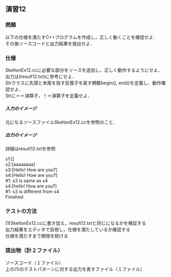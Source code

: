 ## 演習12  
### 問題  
以下の仕様を満たすC++プログラムを作成し，正しく動くことを確認せよ．  
その後ソースコードと出力結果を提出せよ．  

### 仕様  
SkeltonEx12.ccに必要な部分をソースを追加し，正しく動作するようにせよ．  
出力は(result12.txt)に参考にせよ．  
Strクラスに先頭と末尾を指す反復子を戻す関数begin(), end()を定義し、動作確認せよ．  
Strに＝＝演算子，！＝演算子を定義せよ．  
  
##### 入力のイメージ
元になるソースファイルSkeltonEx12.ccを参照のこと．  
  
##### 出力のイメージ  
詳細はresult12.txtを参照  
  
s1:[]  
s2:[aaaaaaaa]  
s3:[Hello! How are you?]  
s4:[Hello! How are you?]  
\#1: s3 is same as s4  
s4:[hello! How are you?]  
\#1: s3 is different from s4  
Finished  
  
### テストの方法  
(1)SkeltonEx12.ccに書き加え，result12.txtと同じになるかを検証する  
出力結果をエディタで目視し，仕様を満たしているか確認する  
仕様を満たすまで開発を続ける  

### 提出物（計２ファイル）  
ソースコード（１ファイル）  
上の(1)のテストパターンに対する出力を表すファイル（１ファイル）  
